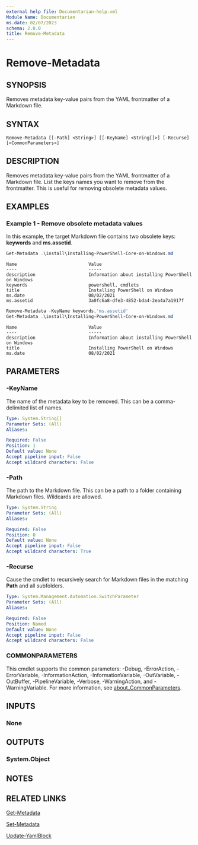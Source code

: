 ```yaml
---
external help file: Documentarian-help.xml
Module Name: Documentarian
ms.date: 02/07/2023
schema: 2.0.0
title: Remove-Metadata
---
```


# Remove-Metadata

## SYNOPSIS
Removes metadata key-value pairs from the YAML frontmatter of a Markdown file.

## SYNTAX

```
Remove-Metadata [[-Path] <String>] [[-KeyName] <String[]>] [-Recurse] [<CommonParameters>]
```

## DESCRIPTION

Removes metadata key-value pairs from the YAML frontmatter of a Markdown file. List the keys names
you want to remove from the frontmatter. This is useful for removing obsolete metadata values.

## EXAMPLES

### Example 1 - Remove obsolete metadata values

In this example, the target Markdown file contains two obsolete keys: **keywords** and
**ms.assetid**.

```powershell
Get-Metadata .\install\Installing-PowerShell-Core-on-Windows.md
```

```Output
Name                           Value
----                           -----
description                    Information about installing PowerShell on Windows
keywords                       powershell, cmdlets
title                          Installing PowerShell on Windows
ms.date                        08/02/2021
ms.assetid                     3a0fc6a8-dfe3-4852-bda4-2ea4a7a1917f
```

```powershell
Remove-Metadata -KeyName keywords,'ms.assetid'
Get-Metadata .\install\Installing-PowerShell-Core-on-Windows.md
```

```Output
Name                           Value
----                           -----
description                    Information about installing PowerShell on Windows
title                          Installing PowerShell on Windows
ms.date                        08/02/2021
```

## PARAMETERS

### -KeyName

The name of the metadata key to be removed. This can be a comma-delimited list of names.

```yaml
Type: System.String[]
Parameter Sets: (All)
Aliases:

Required: False
Position: 1
Default value: None
Accept pipeline input: False
Accept wildcard characters: False
```

### -Path

The path to the Markdown file. This can be a path to a folder containing Markdown files. Wildcards
are allowed.

```yaml
Type: System.String
Parameter Sets: (All)
Aliases:

Required: False
Position: 0
Default value: None
Accept pipeline input: False
Accept wildcard characters: True
```

### -Recurse

Cause the cmdlet to recursively search for Markdown files in the matching **Path** and all
subfolders.

```yaml
Type: System.Management.Automation.SwitchParameter
Parameter Sets: (All)
Aliases:

Required: False
Position: Named
Default value: None
Accept pipeline input: False
Accept wildcard characters: False
```

### COMMONPARAMETERS

This cmdlet supports the common parameters: -Debug, -ErrorAction, -ErrorVariable,
-InformationAction, -InformationVariable, -OutVariable, -OutBuffer, -PipelineVariable, -Verbose,
-WarningAction, and -WarningVariable. For more information, see
[about_CommonParameters](http://go.microsoft.com/fwlink/?LinkID=113216).

## INPUTS

### None

## OUTPUTS

### System.Object

## NOTES

## RELATED LINKS

[Get-Metadata](Get-Metadata.md)

[Set-Metadata](Set-Metadata.md)

[Update-YamlBlock](Update-Metadata.md)
